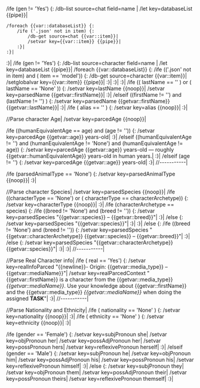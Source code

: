 /ife (gen != 'Yes') {:
	/db-list source=chat field=name |
	/let key=databaseList {{pipe}}|
	
	/foreach {{var::databaseList}} {:
		/ife ('.json' not in item) {:
			/db-get source=chat {{var::item}}| 
			/setvar key={{var::item}} {{pipe}}|
		:}|
	:}|
:}|
/ife (gen != 'Yes') {:
	/db-list source=character field=name |
	/let key=databaseList {{pipe}}|
	/foreach {{var::databaseList}} {:
		/ife (('.json' not in item) and ( item == 'model')) {:
			/db-get source=character {{var::item}}| 
			/setglobalvar key={{var::item}} {{pipe}}|
		:}|
	:}|
:}|
/ife (( lastName == '' ) or ( lastName == 'None' )) {:
	/setvar key=lastName {{noop}}|
	/setvar key=parsedName {{getvar::firstName}}|
:}|
/elseif ((firstName != '') and (lastName != '') ) {:
	/setvar key=parsedName {{getvar::firstName}} {{getvar::lastName}}|
:}|
/ife ( alias == '' ) {:
	/setvar key=alias {{noop}}|
:}|

//Parse character Age|
/setvar key=parcedAge {{noop}}|

/ife ((humanEquivalentAge == age) and (age != '')) {:
	/setvar key=parcedAge {{getvar::age}} years-old|
:}|
/elseif ((humanEquivalentAge != '') and (humanEquivalentAge != 'None') and (humanEquivalentAge != age)) {:
	/setvar key=parcedAge {{getvar::age}} years-old — roughly {{getvar::humanEquivalentAge}} years-old in human years.|
:}|
/elseif (age != '') {:
	/setvar key=parcedAge {{getvar::age}} years-old|
:}|
//-----------|

/ife (parsedAnimalType == 'None') {:
	/setvar key=parsedAnimalType {{noop}}|
:}|


//Parse character Species|
/setvar key=parsedSpecies {{noop}}|
/ife ((characterType == 'None') or ( characterType ==  characterArchetype)) {:
	/setvar key=characterType {{noop}}|
:}|
/ife (characterArchetype == species) {:
    /ife ((breed != 'None') and (breed != '')) {:
        /setvar key=parsedSpecies "{{getvar::species}} – {{getvar::breed}}"|
    :}|
    /else {:
        /setvar key=parsedSpecies "{{getvar::species}}"|
    :}|
:}|
/else {:
    /ife ((breed != 'None') and (breed != '')) {:
        /setvar key=parsedSpecies "{{getvar::characterArchetype}} {{getvar::species}} – {{getvar::breed}}"|
    :}|
    /else {:
        /setvar key=parsedSpecies "{{getvar::characterArchetype}} {{getvar::species}}"|
    :}|
:}|
//-----------|

//Parse Real Character info|
/ife ( real == 'Yes') {:
	/setvar key=realInfoParced "{{newline}}- Origin: {{getvar::media_type}} – {{getvar::mediaName}}"|
	/setvar key=realParcedContext "{{getvar::firstName}} is a character from the {{getvar::media_type}} _{{getvar::mediaName}}_. Use your knowledge about {{getvar::firstName}} and the {{getvar::media_type}} _{{getvar::mediaName}}_ when doing the assigned **TASK**"|
:}|
//-----------|

//Parse Nationality and Ethnicity|
/ife ( nationality == 'None' ) {:
	/setvar key=nationality {{noop}}|
:}|
/ife ( ethnicity == 'None' ) {:
	/setvar key=ethnicity {{noop}}|
:}|


/ife (gender == 'Female') {:
	/setvar key=subjPronoun she|
	/setvar key=objPronoun her|
	/setvar key=possAdjPronoun her|
	/setvar key=possPronoun hers|
	/setvar key=reflexivePronoun herself|
:}|
/elseif (gender == 'Male') {:
	/setvar key=subjPronoun he|
	/setvar key=objPronoun him|
	/setvar key=possAdjPronoun his|
	/setvar key=possPronoun his|
	/setvar key=reflexivePronoun himself|
:}|
/else {:
	/setvar key=subjPronoun they|
	/setvar key=objPronoun them|
	/setvar key=possAdjPronoun their|
	/setvar key=possPronoun theirs|
	/setvar key=reflexivePronoun themself|
:}|